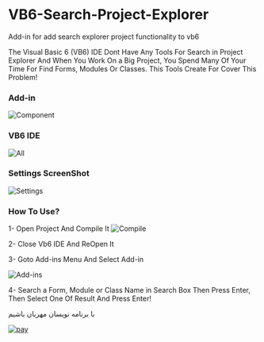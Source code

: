 # VB6-Search-Project-Explorer
Add-in for add search explorer project functionality to vb6

The Visual Basic 6 (VB6) IDE Dont Have Any Tools For Search in Project Explorer And When You Work On a Big Project, You Spend Many Of Your Time For Find Forms, Modules Or Classes. This Tools Create For Cover This Problem!

### Add-in 
![Component](https://user-images.githubusercontent.com/11265147/59603351-746f2c00-911e-11e9-8a1b-c02add639d5f.gif)

### VB6 IDE
![All](https://user-images.githubusercontent.com/11265147/59603377-851fa200-911e-11e9-9119-6873e7aaf295.gif)

### Settings ScreenShot
![Settings](https://user-images.githubusercontent.com/11265147/59603414-9ec0e980-911e-11e9-94fa-576e4932ef73.png)

### How To Use?
1- Open Project And Compile It
![Compile](https://user-images.githubusercontent.com/11265147/59603693-52c27480-911f-11e9-8921-3f9315e91a9c.JPG)

2- Close Vb6 IDE And ReOpen It

3- Goto Add-ins Menu And Select Add-in

![Add-ins](https://user-images.githubusercontent.com/11265147/59603694-535b0b00-911f-11e9-8b22-203ae8a4c77c.JPG)

4- Search a Form, Module or Class Name in Search Box Then Press Enter, Then Select One Of Result And Press Enter!


با برنامه نویسان مهربان باشیم

[![pay](https://user-images.githubusercontent.com/11265147/42736629-132c13d0-887e-11e8-98be-b2cb96228e57.png)
](https://www.payping.ir/kitcat)
